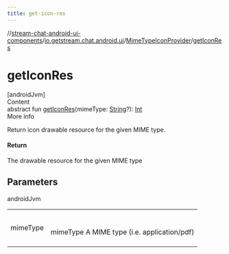 ```yaml
---
title: get-icon-res
---
```

//[stream-chat-android-ui-components](../../../index.md)/[io.getstream.chat.android.ui](../index.md)/[MimeTypeIconProvider](index.md)/[getIconRes](getIconRes.md)



# getIconRes  
[androidJvm]  
Content  
abstract fun [getIconRes](getIconRes.md)(mimeType: [String](https://kotlinlang.org/api/latest/jvm/stdlib/kotlin/-string/index.html)?): [Int](https://kotlinlang.org/api/latest/jvm/stdlib/kotlin/-int/index.html)  
More info  


Return icon drawable resource for the given MIME type.



#### Return  


The drawable resource for the given MIME type



## Parameters  
  
androidJvm  
  
| | |
|---|---|
| <a name="io.getstream.chat.android.ui/MimeTypeIconProvider/getIconRes/#kotlin.String?/PointingToDeclaration/"></a>mimeType| <a name="io.getstream.chat.android.ui/MimeTypeIconProvider/getIconRes/#kotlin.String?/PointingToDeclaration/"></a><br/><br/>mimeType A MIME type (i.e. application/pdf)<br/><br/>|
  
  



